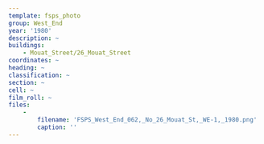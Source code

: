 ```yaml
---
template: fsps_photo
group: West_End
year: '1980'
description: ~
buildings:
    - Mouat_Street/26_Mouat_Street
coordinates: ~
heading: ~
classification: ~
section: ~
cell: ~
film_roll: ~
files:
    -
        filename: 'FSPS_West_End_062,_No_26_Mouat_St,_WE-1,_1980.png'
        caption: ''
---
```

